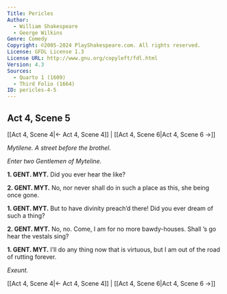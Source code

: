 ```yaml
---
Title: Pericles
Author: 
  - William Shakespeare
  - George Wilkins
Genre: Comedy
Copyright: ©2005-2024 PlayShakespeare.com. All rights reserved.
License: GFDL License 1.3
License URL: http://www.gnu.org/copyleft/fdl.html
Version: 4.3
Sources:
  - Quarto 1 (1609)
  - Third Folio (1664)
ID: pericles-4-5
---
```


## Act 4, Scene 5
[[Act 4, Scene 4|← Act 4, Scene 4]] | [[Act 4, Scene 6|Act 4, Scene 6 →]]

*Mytilene. A street before the brothel.*

*Enter two Gentlemen of Myteline.*

**1. GENT. MYT.**
Did you ever hear the like?

**2. GENT. MYT.**
No, nor never shall do in such a place as this, she being once gone.

**1. GENT. MYT.**
But to have divinity preach’d there! Did you ever dream of such a thing?

**2. GENT. MYT.**
No, no. Come, I am for no more bawdy-houses. Shall ’s go hear the vestals sing?

**1. GENT. MYT.**
I’ll do any thing now that is virtuous, but I am out of the road of rutting forever.

*Exeunt.*

[[Act 4, Scene 4|← Act 4, Scene 4]] | [[Act 4, Scene 6|Act 4, Scene 6 →]]